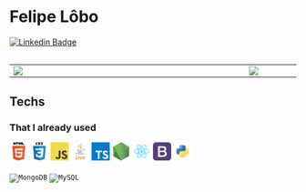 # Felipe Lôbo
[![Linkedin Badge](https://img.shields.io/badge/-LinkedIn-blue?style=flat-square&logo=Linkedin&logoColor=white&link=https://www.linkedin.com/in/felipe-bastos-l%C3%B4bo-silva-7b8380201/)](https://www.linkedin.com/in/felipe-bastos-l%C3%B4bo-silva-7b8380201/)
<br>
<br>

<center>
	<table>
		<tr>
			<td>
				<img width="400px" align="left" src="https://github-readme-stats.vercel.app/api/top-langs/?username=felipeblobo&show_icons=true&langs_count=10&layout=compact&theme=cobalt&count_private=true"/>
			</td>
			<td>
				<img width="490px" align="left" src="https://github-readme-stats.vercel.app/api?username=felipeblobo&show_icons=true&theme=cobalt"/>
			</td>
		</tr>
	</table>
</center>


## Techs 
### That I already used

<code><img height="32" src="https://raw.githubusercontent.com/github/explore/80688e429a7d4ef2fca1e82350fe8e3517d3494d/topics/html/html.png" alt="HTML5"/></code>
<code><img height="32" src="https://raw.githubusercontent.com/github/explore/80688e429a7d4ef2fca1e82350fe8e3517d3494d/topics/css/css.png" alt="CSS"/></code>
<code><img height="32" src="https://raw.githubusercontent.com/github/explore/80688e429a7d4ef2fca1e82350fe8e3517d3494d/topics/javascript/javascript.png" alt="Javascript"/></code>
<code><img height="32" src="https://raw.githubusercontent.com/github/explore/80688e429a7d4ef2fca1e82350fe8e3517d3494d/topics/java/java.png" alt="Java"/></code>
<code><img height="32" src="https://raw.githubusercontent.com/github/explore/80688e429a7d4ef2fca1e82350fe8e3517d3494d/topics/typescript/typescript.png" alt="Typescript"/></code>
<code><img height="32" src="https://raw.githubusercontent.com/github/explore/80688e429a7d4ef2fca1e82350fe8e3517d3494d/topics/nodejs/nodejs.png" alt="Nodejs"/></code>
<code><img height="32" src="https://raw.githubusercontent.com/github/explore/80688e429a7d4ef2fca1e82350fe8e3517d3494d/topics/react/react.png" alt="React"/></code>
<code><img height="32" src="https://raw.githubusercontent.com/github/explore/80688e429a7d4ef2fca1e82350fe8e3517d3494d/topics/bootstrap/bootstrap.png" alt="Bootstrap"/></code>
<code><img height="32" src="https://raw.githubusercontent.com/github/explore/80688e429a7d4ef2fca1e82350fe8e3517d3494d/topics/python/python.png" alt="Phyton"/></code>
<br>
<br>
<code><img height="32" src="https://img.shields.io/badge/MongoDB-4EA94B?style=for-the-badge&logo=mongodb&logoColor=white" alt="MongoDB"/></code>
<code><img height="32" src="https://img.shields.io/badge/MySQL-00000F?style=for-the-badge&logo=mysql&logoColor=white" alt="MySQL"/></code>


